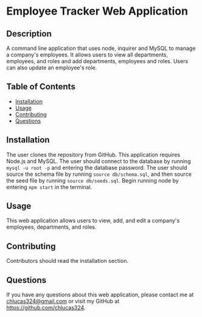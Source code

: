# Employee Tracker Web Application

## Description
A command line application that uses node, inquirer and MySQL to manage a company's employees.  It allows users to view all departments, employees, and roles and add departments, employees and roles.  Users can also update an employee's role.  

## Table of Contents 
* [Installation](#installation)
* [Usage](#usage)
* [Contributing](#contributing)
* [Questions](#questions)

## Installation 
The user clones the repository from GitHub.  This application requires Node.js and MySQL.  The user should connect to the database by running `mysql -u root -p` and entering the database password.  The user should source the schema file by running `source db/schema.sql`, and then source the seed file by running `source db/seeds.sql`.  Begin running node by entering `npm start` in the terminal.  

## Usage
This web application allows users to view, add, and edit a company's employees, departments, and roles.

## Contributing
Contributors should read the installation section. 

## Questions
If you have any questions about this web application, please contact me at chlucas324@gmail.com or visit my GitHub at https://github.com/chlucas324.

